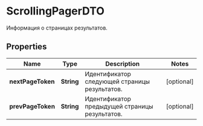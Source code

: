 

# ScrollingPagerDTO

Информация о страницах результатов.

## Properties

| Name | Type | Description | Notes |
|------------ | ------------- | ------------- | -------------|
|**nextPageToken** | **String** | Идентификатор следующей страницы результатов. |  [optional] |
|**prevPageToken** | **String** | Идентификатор предыдущей страницы результатов. |  [optional] |



